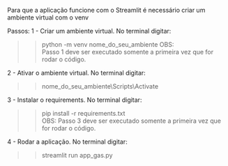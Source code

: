 Para que a aplicação funcione com o Streamlit é necessário criar um ambiente virtual com o venv

Passos: 1 - Criar um ambiente virtual. No terminal digitar:

>>python -m venv nome_do_seu_ambiente OBS: 
<br/>Passo 1 deve ser executado somente a primeira vez que for rodar o código.

2 - Ativar o ambiente virtual. No terminal digitar:

>>nome_do_seu_ambiente\Scripts\Activate

3 - Instalar o requirements. No terminal digitar:

>>pip install -r requirements.txt <br/>OBS: Passo 3 deve ser executado somente a primeira vez que for rodar o código.

4 - Rodar a aplicação. No terminal digitar:

>>streamlit run app_gas.py
